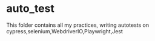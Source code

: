 # auto_test
This folder contains all my practices, writing autotests on cypress,selenium,WebdriverIO,Playwright,Jest
